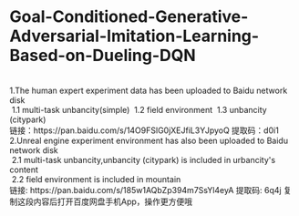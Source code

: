 # Goal-Conditioned-Generative-Adversarial-Imitation-Learning-Based-on-Dueling-DQN <br>
<br>
1.The human expert experiment data has been uploaded to Baidu network disk<br>
  &nbsp1.1 multi-task unbancity(simple)
  &nbsp1.2 field environment
  &nbsp1.3 unbancity (citypark)<br>
链接：https://pan.baidu.com/s/14O9FSlG0jXEJfiL3YJpyoQ 提取码：d0i1 <br>
2.Unreal engine experiment environment has also been uploaded to Baidu network disk<br>
  &nbsp2.1 multi-task unbancity,unbancity (citypark) is included in urbancity's content<br>
  &nbsp2.2 field environment is included in mountain<br>
链接: https://pan.baidu.com/s/185w1AQbZp394m7SsYl4eyA 提取码: 6q4j 复制这段内容后打开百度网盘手机App，操作更方便哦 <br>

